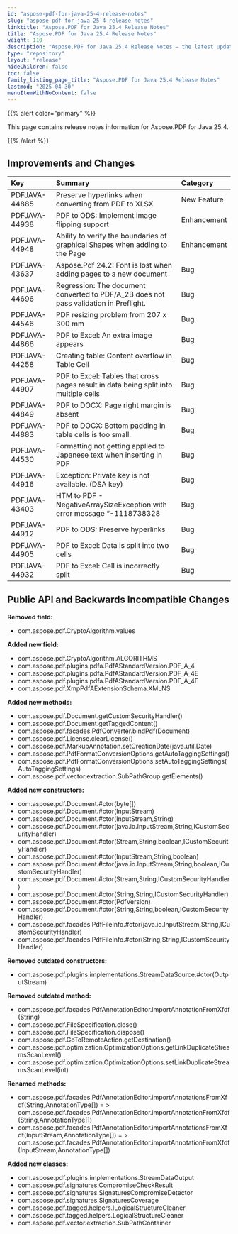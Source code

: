 ```yaml
---
id: "aspose-pdf-for-java-25-4-release-notes"
slug: "aspose-pdf-for-java-25-4-release-notes"
linktitle: "Aspose.PDF for Java 25.4 Release Notes"
title: "Aspose.PDF for Java 25.4 Release Notes"
weight: 110
description: "Aspose.PDF for Java 25.4 Release Notes – the latest updates and fixes."
type: "repository"
layout: "release"
hideChildren: false
toc: false
family_listing_page_title: "Aspose.PDF for Java 25.4 Release Notes"
lastmod: "2025-04-30"
menuItemWithNoContent: false
---
```


{{% alert color="primary" %}}

This page contains release notes information for Aspose.PDF for Java 25.4.

{{% /alert %}}
## **Improvements and Changes**

|**Key**|**Summary**|**Category**|
| :- | :- | :- |
|PDFJAVA-44885|Preserve hyperlinks when converting from PDF to XLSX|New Feature|
|PDFJAVA-44938|PDF to ODS: Implement image flipping support|Enhancement|
|PDFJAVA-44948|Ability to verify the boundaries of graphical Shapes when adding to the Page|Enhancement|
|PDFJAVA-43637|Aspose.Pdf 24.2: Font is lost when adding pages to a new document|Bug|
|PDFJAVA-44696|Regression: The document converted to PDF/A_2B does not pass validation in Preflight.|Bug|
|PDFJAVA-44546|PDF resizing problem from 207 x 300 mm|Bug|
|PDFJAVA-44866|PDF to Excel: An extra image appears|Bug|
|PDFJAVA-44258|Creating table: Content overflow in Table Cell|Bug|
|PDFJAVA-44907|PDF to Excel: Tables that cross pages result in data being split into multiple cells|Bug|
|PDFJAVA-44849|PDF to DOCX: Page right margin is absent|Bug|
|PDFJAVA-44883|PDF to DOCX: Bottom padding in table cells is too small.|Bug|
|PDFJAVA-44530|Formatting not getting applied to Japanese text when inserting in PDF|Bug|
|PDFJAVA-44916|Exception: Private key is not available. (DSA key)|Bug|
|PDFJAVA-43403|HTM to PDF - NegativeArraySizeException with error message “-1118738328|Bug|
|PDFJAVA-44912|PDF to ODS: Preserve hyperlinks|Bug|
|PDFJAVA-44905|PDF to Excel: Data is split into two cells|Bug|
|PDFJAVA-44932|PDF to Excel: Cell is incorrectly split|Bug|


## **Public API and Backwards Incompatible Changes**


**Removed field:**
- com.aspose.pdf.CryptoAlgorithm.values

**Added new field:**
- com.aspose.pdf.CryptoAlgorithm.ALGORITHMS
- com.aspose.pdf.plugins.pdfa.PdfAStandardVersion.PDF_A_4
- com.aspose.pdf.plugins.pdfa.PdfAStandardVersion.PDF_A_4E
- com.aspose.pdf.plugins.pdfa.PdfAStandardVersion.PDF_A_4F
- com.aspose.pdf.XmpPdfAExtensionSchema.XMLNS

**Added new methods:**
- com.aspose.pdf.Document.getCustomSecurityHandler()
- com.aspose.pdf.Document.getTaggedContent()
- com.aspose.pdf.facades.PdfConverter.bindPdf(Document)
- com.aspose.pdf.License.clearLicense()
- com.aspose.pdf.MarkupAnnotation.setCreationDate(java.util.Date)
- com.aspose.pdf.PdfFormatConversionOptions.getAutoTaggingSettings()
- com.aspose.pdf.PdfFormatConversionOptions.setAutoTaggingSettings(AutoTaggingSettings)
- com.aspose.pdf.vector.extraction.SubPathGroup.getElements()


**Added new constructors:**
- com.aspose.pdf.Document.#ctor(byte[])
- com.aspose.pdf.Document.#ctor(InputStream)
- com.aspose.pdf.Document.#ctor(InputStream,String)
- com.aspose.pdf.Document.#ctor(java.io.InputStream,String,ICustomSecurityHandler)
- com.aspose.pdf.Document.#ctor(Stream,String,boolean,ICustomSecurityHandler)
- com.aspose.pdf.Document.#ctor(InputStream,String,boolean)
- com.aspose.pdf.Document.#ctor(java.io.InputStream,String,boolean,ICustomSecurityHandler)
- com.aspose.pdf.Document.#ctor(Stream,String,ICustomSecurityHandler)
- com.aspose.pdf.Document.#ctor(String,String,ICustomSecurityHandler)
- com.aspose.pdf.Document.#ctor(PdfVersion)
- com.aspose.pdf.Document.#ctor(String,String,boolean,ICustomSecurityHandler)
- com.aspose.pdf.facades.PdfFileInfo.#ctor(java.io.InputStream,String,ICustomSecurityHandler)
- com.aspose.pdf.facades.PdfFileInfo.#ctor(String,String,ICustomSecurityHandler)

**Removed outdated constructors:**
- com.aspose.pdf.plugins.implementations.StreamDataSource.#ctor(OutputStream)

**Removed outdated method:**
- com.aspose.pdf.facades.PdfAnnotationEditor.importAnnotationFromXfdf(String)
- com.aspose.pdf.FileSpecification.close()
- com.aspose.pdf.FileSpecification.dispose()
- com.aspose.pdf.GoToRemoteAction.getDestination()
- com.aspose.pdf.optimization.OptimizationOptions.getLinkDuplicateStreamsScanLevel()
- com.aspose.pdf.optimization.OptimizationOptions.setLinkDuplicateStreamsScanLevel(int)


**Renamed methods:**
- com.aspose.pdf.facades.PdfAnnotationEditor.importAnnotationsFromXfdf(String,AnnotationType[]) = >  com.aspose.pdf.facades.PdfAnnotationEditor.importAnnotationFromXfdf(String,AnnotationType[])
- com.aspose.pdf.facades.PdfAnnotationEditor.importAnnotationsFromXfdf(InputStream,AnnotationType[]) = >  com.aspose.pdf.facades.PdfAnnotationEditor.importAnnotationFromXfdf(InputStream,AnnotationType[])

**Added new classes:**
- com.aspose.pdf.plugins.implementations.StreamDataOutput
- com.aspose.pdf.signatures.CompromiseCheckResult
- com.aspose.pdf.signatures.SignaturesCompromiseDetector
- com.aspose.pdf.signatures.SignaturesCoverage
- com.aspose.pdf.tagged.helpers.ILogicalStructureCleaner
- com.aspose.pdf.tagged.helpers.LogicalStructureCleaner
- com.aspose.pdf.vector.extraction.SubPathContainer


